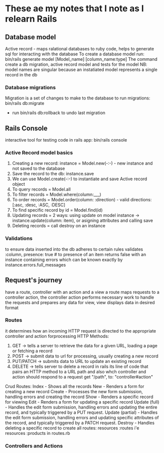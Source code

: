 # These ae my notes that I note as I relearn Rails

## Database model
Active record - maps ralational databases to ruby code, helps to generate sql for interacting with the database
To create a database model run:
    bin/rails generate model [Model_name] [column_name:type]
The command create a db migration, active record model and tests for the model
NB: model names are singular because an instatiated model represents a single record in the db

### Database migrations
Migration is a set of changes to make to the database
to run migrations:
    bin/rails db:migrate
* run bin/rails db:rollback to undo last migration

## Rails Console
interactive tool for testing code in rails app:
    bin/rails console

### Active Record model basics
1. Creating a new record: instance = Model.new(-:-) - new instance and not saved to the database
2. Save the record to the db: instance.save
3. We can use Model.create(-:-) to instantiate and save Active record object
4. To query records = Model.all
5. To filter records = Model.where(column:___)
6. To order records = Model.order(column: :direction) - valid directions: [:asc, :desc, :ASC, :DESC]
7. To find specific record by id = Model.find(id)
8. Updating records = 2 ways: using update on model instance -> instance.update(column: item), or asigning attributes and calling save
9. Deleting records = call destroy on an instance

### Validations 
to ensure data inserted into the db adheres to certain rules
    validates :column, presence: true # to presence of an item
returns false with an instance containing errors which can be known exactly by instance.errors.full_messages

## Request's journey
have a route, controller with an action and a view
a route maps requests to a controller action, the controller action performs necessary work to handle the requests and prepares any data for view, view displays data in desired format

### Routes
it determines how an incoming HTTP request is directed to the appropriate controller and action forprocessing
HTTP Methods:
1. GET -> tells a server to retrieve the data for a given URL, loading a page or fetching a record
2. POST -> submit data to url for processing,  usually creating a new record
3. PUT/PATCH -> submits data to URL to update an existing record
4. DELETE -> tells server to delete a record
in rails its line of code that pairs an HTTP method to a URL path and also whch controller and action should respond to a request
    get "/path", to: "controller#action"

Crud Routes:
    Index - Shows all the records
    New - Renders a form for creating a new record
    Create - Processes the new form submission, handling errors and creating the record
    Show - Renders a specific record for viewing
    Edit - Renders a form for updating a specific record
    Update (full) - Handles the edit form submission, handling errors and updating the entire record, and typically triggered by a PUT request.
    Update (partial) - Handles the edit form submission, handling errors and updating specific attributes of the record, and typically triggered by a PATCH request.
    Destroy - Handles deleting a specific record
to create all routes: resources :routes i'e resources :products in routes.rb

### Controllers and Actions
